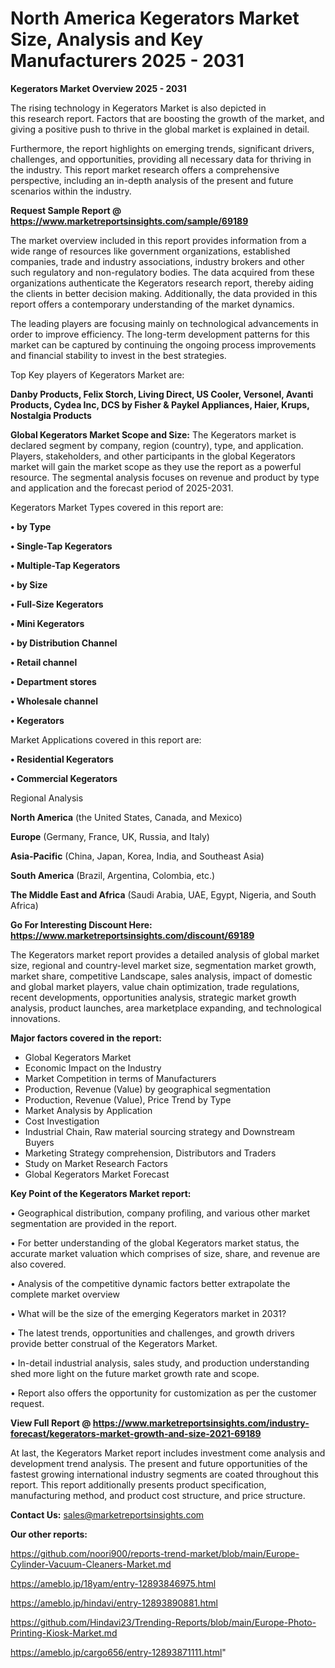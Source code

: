 # North America Kegerators Market Size, Analysis and Key Manufacturers 2025 - 2031

<Strong> Kegerators Market Overview 2025 - 2031</strong>

The rising technology in Kegerators Market is also depicted in this research report. Factors that are boosting the growth of the market, and giving a positive push to thrive in the global market is explained in detail.

Furthermore, the report highlights on emerging trends, significant drivers, challenges, and opportunities, providing all necessary data for thriving in the industry. This report market research offers a comprehensive perspective, including an in-depth analysis of the present and future scenarios within the industry.

<strong>Request Sample Report @ <a href=https://www.marketreportsinsights.com/sample/69189>https://www.marketreportsinsights.com/sample/69189</a></strong>

The market overview included in this report provides information from a wide range of resources like government organizations, established companies, trade and industry associations, industry brokers and other such regulatory and non-regulatory bodies. The data acquired from these organizations authenticate the Kegerators research report, thereby aiding the clients in better decision making. Additionally, the data provided in this report offers a contemporary understanding of the market dynamics.

The leading players are focusing mainly on technological advancements in order to improve efficiency. The long-term development patterns for this market can be captured by continuing the ongoing process improvements and financial stability to invest in the best strategies.

Top Key players of Kegerators Market are:

<strong>Danby Products, Felix Storch, Living Direct, US Cooler, Versonel, Avanti Products, Cydea Inc, DCS by Fisher & Paykel Appliances, Haier, Krups, Nostalgia Products</strong>

<strong><b>Global Kegerators Market Scope and Size:</b></strong>
The Kegerators market is declared segment by company, region (country), type, and application. Players, stakeholders, and other participants in the global Kegerators market will gain the market scope as they use the report as a powerful resource. The segmental analysis focuses on revenue and product by type and application and the forecast period of 2025-2031.

Kegerators Market Types covered in this report are:

<strong>• by Type

• Single-Tap Kegerators

• Multiple-Tap Kegerators

• by Size

• Full-Size Kegerators

• Mini Kegerators

• by Distribution Channel

• Retail channel

• Department stores

• Wholesale channel

• Kegerators</strong>

Market Applications covered in this report are:

<strong>• Residential Kegerators

• Commercial Kegerators</strong> 

Regional Analysis

<strong>North America</strong> (the United States, Canada, and Mexico)

<strong>Europe</strong> (Germany, France, UK, Russia, and Italy)

<strong>Asia-Pacific</strong> (China, Japan, Korea, India, and Southeast Asia)

<strong>South America</strong> (Brazil, Argentina, Colombia, etc.)

<strong>The Middle East and Africa</strong> (Saudi Arabia, UAE, Egypt, Nigeria, and South Africa)

<strong>Go For Interesting Discount Here: <a href=https://www.marketreportsinsights.com/discount/69189>https://www.marketreportsinsights.com/discount/69189</a></strong>

The Kegerators market report provides a detailed analysis of global market size, regional and country-level market size, segmentation market growth, market share, competitive Landscape, sales analysis, impact of domestic and global market players, value chain optimization, trade regulations, recent developments, opportunities analysis, strategic market growth analysis, product launches, area marketplace expanding, and technological innovations.

<strong><b>Major factors covered in the report:</b></strong>
<ul>
  <li>Global Kegerators Market </li>
  <li>Economic Impact on the Industry</li>
  <li>Market Competition in terms of Manufacturers</li>
  <li>Production, Revenue (Value) by geographical segmentation</li>
  <li>Production, Revenue (Value), Price Trend by Type</li>
  <li>Market Analysis by Application</li>
  <li>Cost Investigation</li>
  <li>Industrial Chain, Raw material sourcing strategy and Downstream Buyers</li>
  <li>Marketing Strategy comprehension, Distributors and Traders</li>
  <li>Study on Market Research Factors</li>
  <li>Global Kegerators Market Forecast</li>
</ul>

<strong><b>Key Point of the Kegerators Market report:</b></strong>

• Geographical distribution, company profiling, and various other market segmentation are provided in the report.

• For better understanding of the global Kegerators market status, the accurate market valuation which comprises of size, share, and revenue are also covered.

• Analysis of the competitive dynamic factors better extrapolate the complete market overview

• What will be the size of the emerging Kegerators market in 2031?

• The latest trends, opportunities and challenges, and growth drivers provide better construal of the Kegerators Market.

• In-detail industrial analysis, sales study, and production understanding shed more light on the future market growth rate and scope.

• Report also offers the opportunity for customization as per the customer request.

<strong><b>View Full Report @ <a href=https://www.marketreportsinsights.com/industry-forecast/kegerators-market-growth-and-size-2021-69189>https://www.marketreportsinsights.com/industry-forecast/kegerators-market-growth-and-size-2021-69189</a></b></strong>


At last, the Kegerators Market report includes investment come analysis and development trend analysis. The present and future opportunities of the fastest growing international industry segments are coated throughout this report. This report additionally presents product specification, manufacturing method, and product cost structure, and price structure.

<strong>Contact Us:</strong>
sales@marketreportsinsights.com

<strong>Our other reports:</strong>

<a href=https://github.com/noori900/reports-trend-market/blob/main/Europe-Cylinder-Vacuum-Cleaners-Market.md>https://github.com/noori900/reports-trend-market/blob/main/Europe-Cylinder-Vacuum-Cleaners-Market.md</a>

<a href=https://ameblo.jp/18yam/entry-12893846975.html>https://ameblo.jp/18yam/entry-12893846975.html</a>

<a href=https://ameblo.jp/hindavi/entry-12893890881.html>https://ameblo.jp/hindavi/entry-12893890881.html</a>

<a href=https://github.com/Hindavi23/Trending-Reports/blob/main/Europe-Photo-Printing-Kiosk-Market.md>https://github.com/Hindavi23/Trending-Reports/blob/main/Europe-Photo-Printing-Kiosk-Market.md</a>

<a href=https://ameblo.jp/cargo656/entry-12893871111.html>https://ameblo.jp/cargo656/entry-12893871111.html</a>"
